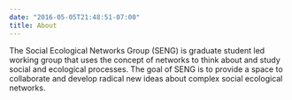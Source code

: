 ```yaml
---
date: "2016-05-05T21:48:51-07:00"
title: About
---
```


The Social Ecological Networks Group (SENG) is graduate student led working group that uses the concept of networks to think about and study social and ecological processes. The goal of SENG is to provide a space to collaborate and develop radical new ideas about complex social ecological networks. 